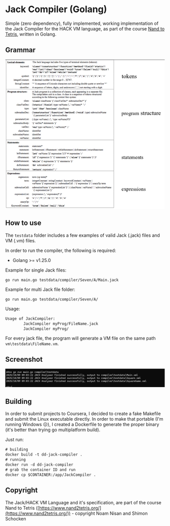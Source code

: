 # Jack Compiler (Golang)

Simple (zero dependency), fully implemented, working implementation of the Jack Compiler for the HACK VM language, as part of the course [Nand to Tetris](https://www.nand2tetris.org/), written in Golang.

## Grammar
 
![grammar](./docs/grammar.png)


## How to use

The `testdata` folder includes a few examples of valid Jack (.jack) files and VM (.vm) files.

In order to run the compiler, the following is required:

* Golang >= v1.25.0

Example for single Jack files:

```shell
go run main.go testdata/compiler/Seven/A/Main.jack
```

Example for multi Jack file folder:

```shell
go run main.go testdata/compiler/Seven/A/
```

Usage:

```plaintext
Usage of JackCompiler:
		JackCompiler myProg/FileName.jack
		JackCompiler myProg/
```

For every jack file, the program will generate a VM file on the same path `vm\testdata\FileName.vm`.

## Screenshot

![hackasm-example](./docs/screenshot.png)

## Building

In order to submit projects to Coursera, I decided to create a fake Makefile and submit the Linux executable directly. In order to make that portable (I'm running Windows :confounded:), I created a Dockerfile to generate the proper binary (it's better than trying go multiplatform build).

Just run:

```shell
# building
docker build -t dd-jack-compiler .
# running
docker run -d dd-jack-compiler
# grab the container ID and run
docker cp $CONTAINER:/app/JackCompiler .
```

## Copyright

The Jack/HACK VM Language and it's specification, are part of the course Nand to Tetris ([https://www.nand2tetris.org/](https://www.nand2tetris.org/)) - copyright Noam Nisan and Shimon Schocken